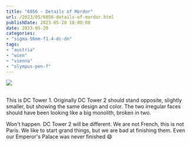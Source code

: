 ```yaml
---
title: "6056 - Details of Mordor"
url: /2023/05/6056-details-of-mordor.html
publishDate: 2023-05-20 18:00:00
date: 2023-05-20
categories:
- "sigma-56mm-f1.4-dc-dn"
tags:
- "austria"
- "wien"
- "vienna"
- "olympus-pen-f"
---
```

<div class="container">
<div class="center"><a target="_blank" href="https://d25zfm9zpd7gm5.cloudfront.net/1200x1200/2020/20200112_142428_lr.jpg"><img class="webfeedsFeaturedVisual" src="https://d25zfm9zpd7gm5.cloudfront.net/0600x0600/2020/20200112_142428_lr.jpg" /></a></div>
</div>
<br />

This is DC Tower 1. Originally DC Tower 2 should stand
opposite, slightly smaller, but showing the same design and
color. The two irregular faces should have been looking like
a big monolith, broken in two.

Won't happen. DC Tower 2 will be different. We are not
French, this is not Paris. We like to start grand things,
but we are bad at finishing them. Even our Emperor's Palace
was never finished :smile:
